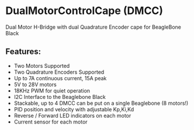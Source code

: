DualMotorControlCape (DMCC)
===========================

Dual Motor H-Bridge with dual Quadrature Encoder cape for BeagleBone Black

Features:
---------

* Two Motors Supported
* Two Quadrature Encoders Supported
* Up to 7A continuous current, 15A peak
* 5V to 28V motors
* 18KHz PWM for quiet operation
* I2C Interface to the Beaglebone Black
* Stackable, up to 4 DMCC can be put on a single Beaglebone (8 motors!)
* PID position and velocity with adjustable Kp,Ki,Kd
* Reverse / Forward LED indicators on each motor
* Current sensor for each motor



